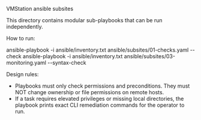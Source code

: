 VMStation ansible subsites

This directory contains modular sub-playbooks that can be run independently.

How to run:

  ansible-playbook -i ansible/inventory.txt ansible/subsites/01-checks.yaml --check
  ansible-playbook -i ansible/inventory.txt ansible/subsites/03-monitoring.yaml --syntax-check

Design rules:
- Playbooks must only check permissions and preconditions. They must NOT change ownership or file permissions on remote hosts.
- If a task requires elevated privileges or missing local directories, the playbook prints exact CLI remediation commands for the operator to run.
